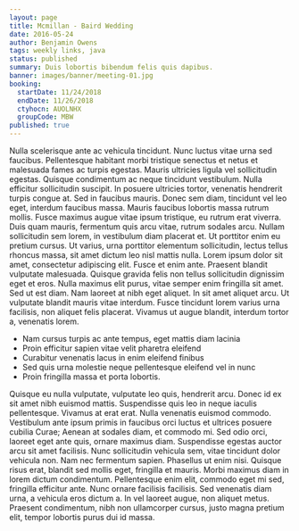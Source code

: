 ```yaml
---
layout: page
title: Mcmillan - Baird Wedding
date: 2016-05-24
author: Benjamin Owens
tags: weekly links, java
status: published
summary: Duis lobortis bibendum felis quis dapibus.
banner: images/banner/meeting-01.jpg
booking:
  startDate: 11/24/2018
  endDate: 11/26/2018
  ctyhocn: AUOLNHX
  groupCode: MBW
published: true
---
```

Nulla scelerisque ante ac vehicula tincidunt. Nunc luctus vitae urna sed faucibus. Pellentesque habitant morbi tristique senectus et netus et malesuada fames ac turpis egestas. Mauris ultricies ligula vel sollicitudin egestas. Quisque condimentum ac neque tincidunt vestibulum. Nulla efficitur sollicitudin suscipit. In posuere ultricies tortor, venenatis hendrerit turpis congue at. Sed in faucibus mauris. Donec sem diam, tincidunt vel leo eget, interdum faucibus massa. Mauris faucibus lobortis massa rutrum mollis. Fusce maximus augue vitae ipsum tristique, eu rutrum erat viverra. Duis quam mauris, fermentum quis arcu vitae, rutrum sodales arcu. Nullam sollicitudin sem lorem, in vestibulum diam placerat et. Ut porttitor enim eu pretium cursus. Ut varius, urna porttitor elementum sollicitudin, lectus tellus rhoncus massa, sit amet dictum leo nisl mattis nulla. Lorem ipsum dolor sit amet, consectetur adipiscing elit.
Fusce et enim ante. Praesent blandit vulputate malesuada. Quisque gravida felis non tellus sollicitudin dignissim eget et eros. Nulla maximus elit purus, vitae semper enim fringilla sit amet. Sed ut est diam. Nam laoreet at nibh eget aliquet. In sit amet aliquet arcu. Ut vulputate blandit mauris vitae interdum. Fusce tincidunt lorem varius urna facilisis, non aliquet felis placerat. Vivamus ut augue blandit, interdum tortor a, venenatis lorem.

* Nam cursus turpis ac ante tempus, eget mattis diam lacinia
* Proin efficitur sapien vitae velit pharetra eleifend
* Curabitur venenatis lacus in enim eleifend finibus
* Sed quis urna molestie neque pellentesque eleifend vel in nunc
* Proin fringilla massa et porta lobortis.

Quisque eu nulla vulputate, vulputate leo quis, hendrerit arcu. Donec id ex sit amet nibh euismod mattis. Suspendisse quis leo in neque iaculis pellentesque. Vivamus at erat erat. Nulla venenatis euismod commodo. Vestibulum ante ipsum primis in faucibus orci luctus et ultrices posuere cubilia Curae; Aenean at sodales diam, et commodo mi. Sed odio orci, laoreet eget ante quis, ornare maximus diam. Suspendisse egestas auctor arcu sit amet facilisis.
Nunc sollicitudin vehicula sem, vitae tincidunt dolor vehicula non. Nam nec fermentum sapien. Phasellus ut enim nisi. Quisque risus erat, blandit sed mollis eget, fringilla et mauris. Morbi maximus diam in lorem dictum condimentum. Pellentesque enim elit, commodo eget mi sed, fringilla efficitur ante. Nunc ornare facilisis facilisis. Sed venenatis diam urna, a vehicula eros dictum a. In vel laoreet augue, non aliquet metus. Praesent condimentum, nibh non ullamcorper cursus, justo magna pretium elit, tempor lobortis purus dui id massa.
